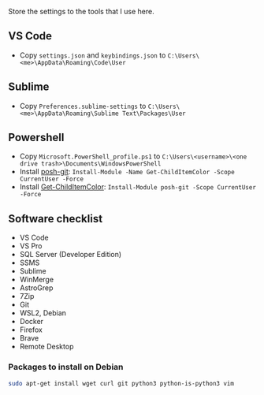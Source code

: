 Store the settings to the tools that I use here.

## VS Code
- Copy `settings.json` and `keybindings.json` to `C:\Users\<me>\AppData\Roaming\Code\User`

## Sublime
- Copy `Preferences.sublime-settings` to `C:\Users\<me>\AppData\Roaming\Sublime Text\Packages\User`

## Powershell
- Copy `Microsoft.PowerShell_profile.ps1` to `C:\Users\<username>\<one drive trash>\Documents\WindowsPowerShell`
- Install [posh-git](https://github.com/dahlbyk/posh-git): `Install-Module -Name Get-ChildItemColor -Scope CurrentUser -Force`
- Install [Get-ChildItemColor](https://github.com/joonro/Get-ChildItemColor): `Install-Module posh-git -Scope CurrentUser -Force`

## Software checklist
- VS Code
- VS Pro
- SQL Server (Developer Edition)
- SSMS
- Sublime
- WinMerge
- AstroGrep
- 7Zip
- Git
- WSL2, Debian
- Docker
- Firefox
- Brave
- Remote Desktop

### Packages to install on Debian
```bash
sudo apt-get install wget curl git python3 python-is-python3 vim
```
